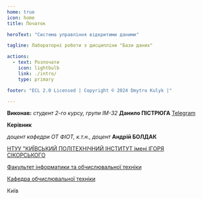 ```yaml
---
home: true
icon: home
title: Початок

heroText: "Система управління відкритими даними"

tagline: Лабораторні роботи з дисципліни "Бази даних"

actions:
  - text: Розпочати
    icon: lightbulb
    link: ./intro/
    type: primary

footer: "ECL 2.0 Licensed | Copyright © 2024 Dmytro Kulyk |"

---
```



**Виконав:** 
*студент 2-го курсу, групи ІМ-32*<span padding-right:5em></span> **Данило ПІСТРЮГА** [Telegram](https://t.me/@lIl52lIl)

**Керівник**

*доцент кафедри ОТ ФІОТ, к.т.н., доцент*<span padding-right:5em></span> **Андрій БОЛДАК** 

[НТУУ "КИЇВСЬКИЙ ПОЛІТЕХНІЧНИЙ ІНСТИТУТ імені ІГОРЯ СІКОРСЬКОГО](https://kpi.ua/)

[Факультет інформатики та обчислювальної техніки](https://fiot.kpi.ua/)

[Кафедра обчислювальної техніки](https://comsys.kpi.ua/)

Київ
